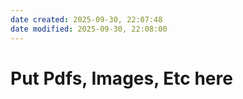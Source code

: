 ```yaml
---
date created: 2025-09-30, 22:07:48
date modified: 2025-09-30, 22:08:00
---
```


# Put Pdfs, Images, Etc here

